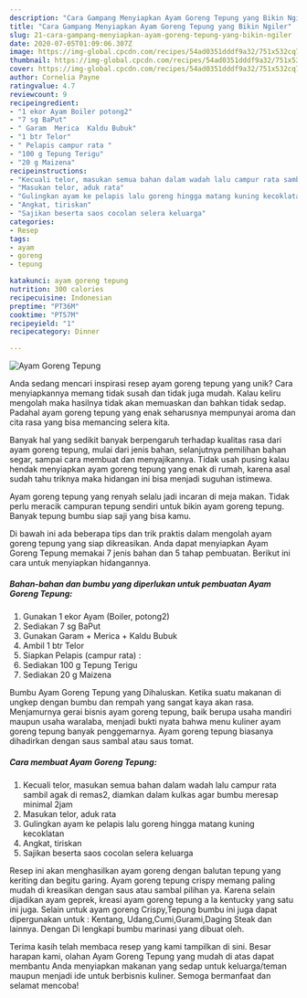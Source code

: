 ```yaml
---
description: "Cara Gampang Menyiapkan Ayam Goreng Tepung yang Bikin Ngiler"
title: "Cara Gampang Menyiapkan Ayam Goreng Tepung yang Bikin Ngiler"
slug: 21-cara-gampang-menyiapkan-ayam-goreng-tepung-yang-bikin-ngiler
date: 2020-07-05T01:09:06.307Z
image: https://img-global.cpcdn.com/recipes/54ad0351dddf9a32/751x532cq70/ayam-goreng-tepung-foto-resep-utama.jpg
thumbnail: https://img-global.cpcdn.com/recipes/54ad0351dddf9a32/751x532cq70/ayam-goreng-tepung-foto-resep-utama.jpg
cover: https://img-global.cpcdn.com/recipes/54ad0351dddf9a32/751x532cq70/ayam-goreng-tepung-foto-resep-utama.jpg
author: Cornelia Payne
ratingvalue: 4.7
reviewcount: 9
recipeingredient:
- "1 ekor Ayam Boiler potong2"
- "7 sg BaPut"
- " Garam  Merica  Kaldu Bubuk"
- "1 btr Telor"
- " Pelapis campur rata "
- "100 g Tepung Terigu"
- "20 g Maizena"
recipeinstructions:
- "Kecuali telor, masukan semua bahan dalam wadah lalu campur rata sambil agak di remas2, diamkan dalam kulkas agar bumbu meresap minimal 2jam"
- "Masukan telor, aduk rata"
- "Gulingkan ayam ke pelapis lalu goreng hingga matang kuning kecoklatan"
- "Angkat, tiriskan"
- "Sajikan beserta saos cocolan selera keluarga"
categories:
- Resep
tags:
- ayam
- goreng
- tepung

katakunci: ayam goreng tepung 
nutrition: 300 calories
recipecuisine: Indonesian
preptime: "PT36M"
cooktime: "PT57M"
recipeyield: "1"
recipecategory: Dinner

---
```



![Ayam Goreng Tepung](https://img-global.cpcdn.com/recipes/54ad0351dddf9a32/751x532cq70/ayam-goreng-tepung-foto-resep-utama.jpg)

Anda sedang mencari inspirasi resep ayam goreng tepung yang unik? Cara menyiapkannya memang tidak susah dan tidak juga mudah. Kalau keliru mengolah maka hasilnya tidak akan memuaskan dan bahkan tidak sedap. Padahal ayam goreng tepung yang enak seharusnya mempunyai aroma dan cita rasa yang bisa memancing selera kita.

Banyak hal yang sedikit banyak berpengaruh terhadap kualitas rasa dari ayam goreng tepung, mulai dari jenis bahan, selanjutnya pemilihan bahan segar, sampai cara membuat dan menyajikannya. Tidak usah pusing kalau hendak menyiapkan ayam goreng tepung yang enak di rumah, karena asal sudah tahu triknya maka hidangan ini bisa menjadi suguhan istimewa.

Ayam goreng tepung yang renyah selalu jadi incaran di meja makan. Tidak perlu meracik campuran tepung sendiri untuk bikin ayam goreng tepung. Banyak tepung bumbu siap saji yang bisa kamu.


Di bawah ini ada beberapa tips dan trik praktis dalam mengolah ayam goreng tepung yang siap dikreasikan. Anda dapat menyiapkan Ayam Goreng Tepung memakai 7 jenis bahan dan 5 tahap pembuatan. Berikut ini cara untuk menyiapkan hidangannya.

<!--inarticleads1-->

##### Bahan-bahan dan bumbu yang diperlukan untuk pembuatan Ayam Goreng Tepung:

1. Gunakan 1 ekor Ayam (Boiler, potong2)
1. Sediakan 7 sg BaPut
1. Gunakan  Garam + Merica + Kaldu Bubuk
1. Ambil 1 btr Telor
1. Siapkan  Pelapis (campur rata) :
1. Sediakan 100 g Tepung Terigu
1. Sediakan 20 g Maizena


Bumbu Ayam Goreng Tepung yang Dihaluskan. Ketika suatu makanan di ungkep dengan bumbu dan rempah yang sangat kaya akan rasa. Menjamurnya gerai bisnis ayam goreng tepung, baik berupa usaha mandiri maupun usaha waralaba, menjadi bukti nyata bahwa menu kuliner ayam goreng tepung banyak penggemarnya. Ayam goreng tepung biasanya dihadirkan dengan saus sambal atau saus tomat. 

<!--inarticleads2-->

##### Cara membuat Ayam Goreng Tepung:

1. Kecuali telor, masukan semua bahan dalam wadah lalu campur rata sambil agak di remas2, diamkan dalam kulkas agar bumbu meresap minimal 2jam
1. Masukan telor, aduk rata
1. Gulingkan ayam ke pelapis lalu goreng hingga matang kuning kecoklatan
1. Angkat, tiriskan
1. Sajikan beserta saos cocolan selera keluarga


Resep ini akan menghasilkan ayam goreng dengan balutan tepung yang keriting dan begitu garing. Ayam goreng tepung crispy memang paling mudah di kreasikan dengan saus atau sambal pilihan ya. Karena selain dijadikan ayam geprek, kreasi ayam goreng tepung a la kentucky yang satu ini juga. Selain untuk ayam goreng Crispy,Tepung bumbu ini juga dapat dipergunakan untuk : Kentang, Udang,Cumi,Gurami,Daging Steak dan lainnya. Dengan Di lengkapi bumbu marinasi yang dibuat oleh. 

Terima kasih telah membaca resep yang kami tampilkan di sini. Besar harapan kami, olahan Ayam Goreng Tepung yang mudah di atas dapat membantu Anda menyiapkan makanan yang sedap untuk keluarga/teman maupun menjadi ide untuk berbisnis kuliner. Semoga bermanfaat dan selamat mencoba!
